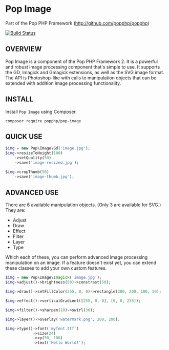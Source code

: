 Pop Image
=========
Part of the Pop PHP Framework (http://github.com/popphp/popphp)

[![Build Status](https://travis-ci.org/popphp/pop-image.svg?branch=master)](https://travis-ci.org/popphp/pop-image)

OVERVIEW
--------
Pop Image is a component of the Pop PHP Framework 2. It is a powerful and robust image processing
component that's simple to use. It supports the GD, Imagick and Gmagick extensions, as well as
the SVG image format. The API is Photoshop-like with calls to manipulation objects that can be
extended with addition image processing functionality.

INSTALL
-------

Install `Pop Image` using Composer.

    composer require popphp/pop-image

QUICK USE
---------

```php
$img = new Pop\Image\Gd('image.jpg');
$img->resizeToHeight(100)
    ->setQuality(50)
    ->save('image-resized.jpg');

$img->cropThumb(50)
    ->save('image-thumb.jpg');
```

ADVANCED USE
------------
There are 6 available manipulation objects. (Only 3 are available for SVG.) They are:

 - Adjust
 - Draw
 - Effect
 - Filter
 - Layer
 - Type

Which each of these, you can perform advanced image processing manipulation on an image.
If a feature doesn't exist yet, you can extend these classes to add your own custom features.

```php
$img = new Pop\Image\Imagick('image.jpg');
$img->adjust()->brightness(50)->constrast(50);

$img->draw()->setFillColor(255, 0, 0)->rectangle(200, 200, 100, 50);

$img->effect()->verticalGradient([255, 0, 0], [0, 0, 255]);

$img->filter()->sharpen(10)->swirl(30);

$img->layer()->overlay('watermark.png', 200, 200);

$img->type()->font('myfont.ttf')
            ->size(24)
            ->xy(50, 100)
            ->text('Hello World!');
```
